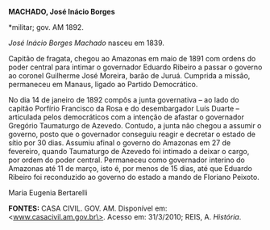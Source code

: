 **MACHADO, José Inácio Borges**

\*militar; gov. AM 1892.

*José Inácio Borges Machado* nasceu em 1839.

Capitão de fragata, chegou ao Amazonas em maio de 1891 com ordens do
poder central para intimar o governador Eduardo Ribeiro a passar o
governo ao coronel Guilherme José Moreira, barão de Juruá. Cumprida a
missão, permaneceu em Manaus, ligado ao Partido Democrático.

No dia 14 de janeiro de 1892 compôs a junta governativa – ao lado do
capitão Porfírio Francisco da Rosa e do desembargador Luís Duarte –
articulada pelos democráticos com a intenção de afastar o governador
Gregório Taumaturgo de Azevedo. Contudo, a junta não chegou a assumir o
governo, posto que o governador conseguiu reagir e decretar o estado de
sítio por 30 dias. Assumiu afinal o governo do Amazonas em 27 de
fevereiro, quando Taumaturgo de Azevedo foi intimado a deixar o cargo,
por ordem do poder central. Permaneceu como governador interino do
Amazonas até 11 de março, isto é, por menos de 15 dias, até que Eduardo
Ribeiro foi reconduzido ao governo do estado a mando de Floriano
Peixoto.

Maria Eugenia Bertarelli

**FONTES:** CASA CIVIL. GOV. AM. Disponível em:
\<www.casacivil.am.gov.br\>. Acesso em: 31/3/2010; REIS, A. *História*.
